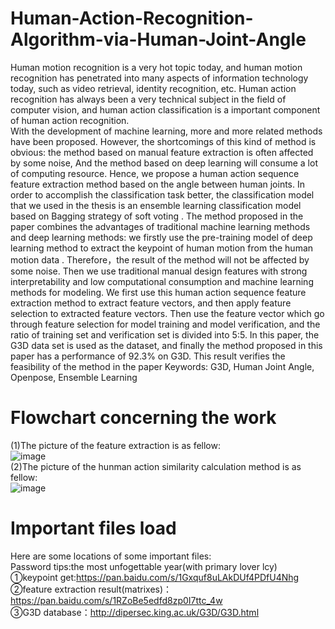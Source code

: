 # Human-Action-Recognition-Algorithm-via-Human-Joint-Angle
Human motion recognition is a very hot topic today, and human motion recognition has penetrated into many aspects of information technology today, such as video retrieval, identity recognition, etc. Human action recognition has always been a very technical subject in the field of computer vision, and human action classification is a important component of human action recognition.  
With the development of machine learning, more and more related methods have been
proposed. However, the shortcomings of this kind of method is obvious: the method based on
manual feature extraction is often affected by some noise, And the method based on deep
learning will consume a lot of computing resource. Hence, we propose a human action sequence
feature extraction method based on the angle between human joints. In order to accomplish the
classification task better, the classification model that we used in the thesis is an ensemble
learning classification model based on Bagging strategy of soft voting . The method proposed in the paper combines the advantages of traditional machine learning
methods and deep learning methods: we firstly use the pre-training model of deep learning
method to extract the keypoint of human motion from the human motion data . Therefore，the
result of the method will not be affected by some noise. Then we use traditional manual design
features with strong interpretability and low computational consumption and machine learning
methods for modeling. We first use this human action sequence feature extraction method to extract feature vectors, and then apply feature selection to extracted feature vectors. Then use the feature vector which
go through feature selection for model training and model verification, and the ratio of training
set and verification set is divided into 5:5. In this paper, the G3D data set is used as the dataset, and finally the method proposed in this paper has a performance of 92.3% on G3D. This result
verifies the feasibility of the method in the paper
Keywords: G3D, Human Joint Angle, Openpose, Ensemble Learning
# Flowchart concerning the work
(1)The picture of the feature extraction is as fellow:  
![image](https://github.com/ynwu838/first-paper-ACTION-SEQUENCE-SIMILARITY-CALCULATION-ALGORITHM-via-OPENPOSE/blob/main/result/flowchart.png)  
(2)The picture of the hunman action similarity calculation method is as fellow:  
![image](https://github.com/ynwu838/first-paper-ACTION-SEQUENCE-SIMILARITY-CALCULATION-ALGORITHM-via-OPENPOSE/blob/main/result/similarity.png)
# Important files load
Here are some locations of some important files:  
Password tips:the most unfogettable year(with primary lover lcy)  
①keypoint get:https://pan.baidu.com/s/1Gxquf8uLAkDUf4PDfU4Nhg  
②feature extraction result(matrixes)：https://pan.baidu.com/s/1RZoBe5edfd8zp0I7ttc_4w  
③G3D database：http://dipersec.king.ac.uk/G3D/G3D.html
